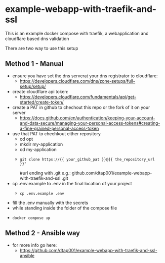# example-webapp-with-traefik-and-ssl

This is an example docker compose with traefik, a webapplication and cloudflare based dns validation

There are two way to use this setup

## Method 1 - Manual

- ensure you have set the dns serverat your dns registrator to cloudflare:
  -  https://developers.cloudflare.com/dns/zone-setups/full-setup/setup/
- create cloudflare api token:
  - https://developers.cloudflare.com/fundamentals/api/get-started/create-token/
- create a PAT in github to chechout this  repo or the fork of it on your server
  - https://docs.github.com/en/authentication/keeping-your-account-and-data-secure/managing-your-personal-access-tokens#creating-a-fine-grained-personal-access-token 
- use that PAT to chechkout either repository
  - cd opt
  - mkdir my-application
  - cd my-application
  - ```
    git clone https://{{ your_github_pat }}@{{ the_repository_url }}"
    ```
    #url ending with .git e.g.: github.com/dtap001/example-webapp-with-traefik-and-ssl .git
- cp .env.example to .env in the final location of your project
  - ```
    cp .env.example .env
    ```
- fill the .env manually with the secrets
- while standing inside the folder of the compose file
-   ```
    docker compose up 
    ```

## Method 2 - Ansible way
- for more info go here:
  - <https://github.com/dtap001/example-webapp-with-traefik-and-ssl-ansible>
